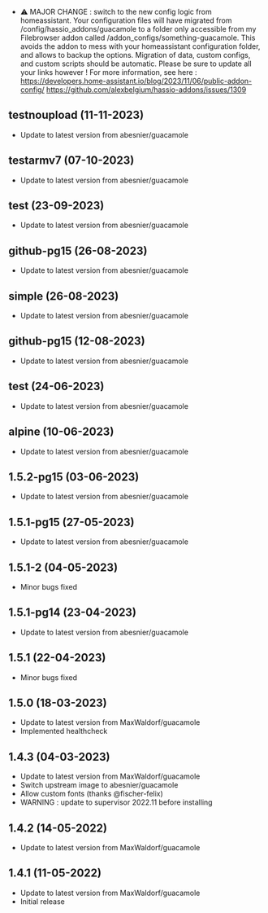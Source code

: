 - ⚠ MAJOR CHANGE : switch to the new config logic from homeassistant. Your configuration files will have migrated from /config/hassio_addons/guacamole to a folder only accessible from my Filebrowser addon called /addon_configs/something-guacamole. This avoids the addon to mess with your homeassistant configuration folder, and allows to backup the options. Migration of data, custom configs, and custom scripts should be automatic. Please be sure to update all your links however ! For more information, see here : https://developers.home-assistant.io/blog/2023/11/06/public-addon-config/ https://github.com/alexbelgium/hassio-addons/issues/1309

## testnoupload (11-11-2023)

- Update to latest version from abesnier/guacamole

## testarmv7 (07-10-2023)

- Update to latest version from abesnier/guacamole

## test (23-09-2023)

- Update to latest version from abesnier/guacamole

## github-pg15 (26-08-2023)

- Update to latest version from abesnier/guacamole

## simple (26-08-2023)

- Update to latest version from abesnier/guacamole

## github-pg15 (12-08-2023)

- Update to latest version from abesnier/guacamole

## test (24-06-2023)

- Update to latest version from abesnier/guacamole

## alpine (10-06-2023)

- Update to latest version from abesnier/guacamole

## 1.5.2-pg15 (03-06-2023)

- Update to latest version from abesnier/guacamole

## 1.5.1-pg15 (27-05-2023)

- Update to latest version from abesnier/guacamole
## 1.5.1-2 (04-05-2023)

- Minor bugs fixed

## 1.5.1-pg14 (23-04-2023)

- Update to latest version from abesnier/guacamole
## 1.5.1 (22-04-2023)

- Minor bugs fixed

## 1.5.0 (18-03-2023)

- Update to latest version from MaxWaldorf/guacamole
- Implemented healthcheck

## 1.4.3 (04-03-2023)

- Update to latest version from MaxWaldorf/guacamole
- Switch upstream image to abesnier/guacamole
- Allow custom fonts (thanks @fischer-felix)
- WARNING : update to supervisor 2022.11 before installing

## 1.4.2 (14-05-2022)

- Update to latest version from MaxWaldorf/guacamole

## 1.4.1 (11-05-2022)

- Update to latest version from MaxWaldorf/guacamole
- Initial release
